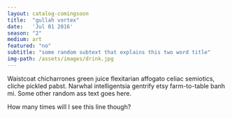 ```yaml
---
layout: catalog-comingsoon
title:  "gullah vortex"
date:   'Jul 01 2016'
season: "2"
medium: art
featured: "no"
subtitle: "some random subtext that explains this two word title"
img-path: /assets/images/drink.jpg
---
```


Waistcoat chicharrones green juice flexitarian affogato celiac semiotics, cliche pickled pabst. Narwhal intelligentsia gentrify etsy farm-to-table banh mi.
Some other random ass text goes here.

How many times will I see this line though?